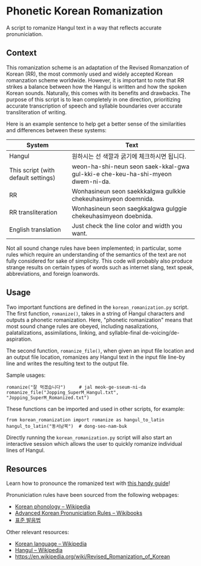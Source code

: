 # Phonetic Korean Romanization

A script to romanize Hangul text in a way that reflects accurate pronuniciation.


## Context

This romanization scheme is an adaptation of the Revised Romanzation of Korean (RR), the most commonly used and widely accepted Korean romanzation scheme worldwide. However, it is important to note that RR strikes a balance between how the Hangul is written and how the spoken Korean sounds. Naturally, this comes with its benefits and drawbacks. The purpose of this script is to lean completely in one direction, prioritizing accurate transcription of speech and syllable boundaries over accurate transliteration of writing.

Here is an example sentence to help get a better sense of the similarities and differences between these systems:

| System | Text |
| ----------- | ----------- |
| Hangul | 원하시는 선 색깔과 굵기에 체크하시면 됩니다. |
| This script (with default settings) | weon-ha-shi-neun seon saek-kkal-gwa gul-kki-e che-keu-ha-shi-myeon dwem-ni-da. |
| RR | Wonhasineun seon saekkkalgwa gulkkie chekeuhasimyeon doemnida. |
| RR transliteration | Wonhasineun seon saegkkalgwa gulggie chekeuhasimyeon doebnida. |
| English translation | Just check the line color and width you want. |

Not all sound change rules have been implemented; in particular, some rules which require an understanding of the semantics of the text are not fully considered for sake of simplicity. This code will probably also produce strange results on certain types of words such as internet slang, text speak, abbreviations, and foreign loanwords.


## Usage

Two important functions are defined in the `korean_romanization.py` script. The first function, `romanize()`, takes in a string of Hangul characters and outputs a phonetic romanization. Here, "phonetic romanization" means that most sound change rules are obeyed, including nasalizations, palatalizations, assimilations, linking, and syllable-final de-voicing/de-aspiration.

The second function, `romanize_file()`, when given an input file location and an output file location, romanizes any Hangul text in the input file line-by line and writes the resulting text to the output file.

Sample usages:
```python3
romanize("잘 먹겠습니다")     # jal meok-ge-sseum-ni-da 
romanize_file("Jopping_SuperM_Hangul.txt", "Jopping_SuperM_Romanized.txt")
```

These functions can be imported and used in other scripts, for example:
```python3
from korean_romanization import romanize as hangul_to_latin
hangul_to_latin("동서남북")  # dong-seo-nam-buk
```

Directly running the `korean_romanization.py` script will also start an interactive session which allows the user to quickly romanize individual lines of Hangul.


## Resources

Learn how to pronounce the romanized text with [this handy guide](https://docs.google.com/document/d/1XNkx1R6ImgwYNysgWlGWjXfG1Xzb6qSvdctRAhZvpis/edit?usp=sharing)!

Pronuniciation rules have been sourced from the following webpages:
- [Korean phonology – Wikipedia](https://en.wikipedia.org/wiki/Korean_phonology)
- [Advanced Korean Pronuniciation Rules – Wikibooks](https://en.wikibooks.org/wiki/Korean/Advanced_Pronunciation_Rules)
- [표준 발음법](http://www.tufs.ac.jp/ts/personal/choes/korean/nanboku/Barum.html)

Other relevant resources:
- [Korean language – Wikipedia](https://en.wikipedia.org/wiki/Korean_language)
- [Hangul – Wikipedia](https://en.wikipedia.org/wiki/Hangul)
- https://en.wikipedia.org/wiki/Revised_Romanization_of_Korean